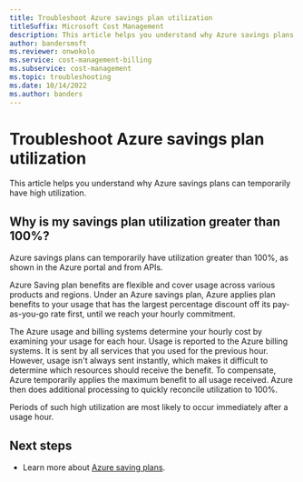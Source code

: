 ```yaml
---
title: Troubleshoot Azure savings plan utilization
titleSuffix: Microsoft Cost Management
description: This article helps you understand why Azure savings plans can temporarily have utilization greater than 100% in usage reporting UIs and APIs.
author: bandersmsft
ms.reviewer: onwokolo
ms.service: cost-management-billing
ms.subservice: cost-management
ms.topic: troubleshooting
ms.date: 10/14/2022
ms.author: banders
---
```


# Troubleshoot Azure savings plan utilization

This article helps you understand why Azure savings plans can temporarily have high utilization.

## Why is my savings plan utilization greater than 100%?

Azure savings plans can temporarily have utilization greater than 100%, as shown in the Azure portal and from APIs.

Azure Saving plan benefits are flexible and cover usage across various products and regions. Under an Azure savings plan, Azure applies plan benefits to your usage that has the largest percentage discount off its pay-as-you-go rate first, until we reach your hourly commitment.

The Azure usage and billing systems determine your hourly cost by examining your usage for each hour. Usage is reported to the Azure billing systems. It is sent by all services that you used for the previous hour. However, usage isn't always sent instantly, which makes it difficult to determine which resources should receive the benefit. To compensate, Azure temporarily applies the maximum benefit to all usage received. Azure then does additional processing to quickly reconcile utilization to 100%.

Periods of such high utilization are most likely to occur immediately after a usage hour.

## Next steps

- Learn more about [Azure saving plans](index.yml).

